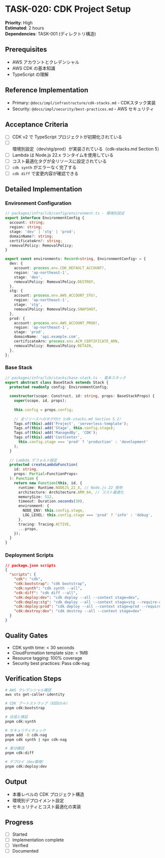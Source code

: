# TASK-020: CDK Project Setup

**Priority**: High  
**Estimated**: 2 hours  
**Dependencies**: TASK-001 (ディレクトリ構造)

## Prerequisites

- AWS アカウントとクレデンシャル
- AWS CDK の基本知識
- TypeScript の理解

## Reference Implementation

- Primary: `@docs/impl/infrastructure/cdk-stacks.md` - CDKスタック実装
- Security: `@docs/impl/security/best-practices.md` - AWS セキュリティ

## Acceptance Criteria

- [ ] CDK v2 で TypeScript プロジェクトが初期化されている
- [ ] 環境別設定（dev/stg/prod）が実装されている（cdk-stacks.md Section 5）
- [ ] Lambda は Node.js 22.x ランタイムを使用している
- [ ] コスト最適化タグが全リソースに設定されている
- [ ] `cdk synth` がエラーなく完了する
- [ ] `cdk diff` で変更内容が確認できる

## Detailed Implementation

### Environment Configuration
```typescript
// packages/infra/lib/config/environment.ts - 環境別設定
export interface EnvironmentConfig {
  account: string;
  region: string;
  stage: 'dev' | 'stg' | 'prod';
  domainName?: string;
  certificateArn?: string;
  removalPolicy: RemovalPolicy;
}

export const environments: Record<string, EnvironmentConfig> = {
  dev: {
    account: process.env.CDK_DEFAULT_ACCOUNT!,
    region: 'ap-northeast-1',
    stage: 'dev',
    removalPolicy: RemovalPolicy.DESTROY,
  },
  stg: {
    account: process.env.AWS_ACCOUNT_STG!,
    region: 'ap-northeast-1',
    stage: 'stg',
    removalPolicy: RemovalPolicy.SNAPSHOT,
  },
  prod: {
    account: process.env.AWS_ACCOUNT_PROD!,
    region: 'ap-northeast-1',
    stage: 'prod',
    domainName: 'api.example.com',
    certificateArn: process.env.ACM_CERTIFICATE_ARN,
    removalPolicy: RemovalPolicy.RETAIN,
  },
};
```

### Base Stack
```typescript
// packages/infra/lib/stacks/base-stack.ts - 基本スタック
export abstract class BaseStack extends Stack {
  protected readonly config: EnvironmentConfig;
  
  constructor(scope: Construct, id: string, props: BaseStackProps) {
    super(scope, id, props);
    
    this.config = props.config;
    
    // 全リソースへのタグ付け（cdk-stacks.md Section 5.2）
    Tags.of(this).add('Project', 'serverless-template');
    Tags.of(this).add('Stage', this.config.stage);
    Tags.of(this).add('ManagedBy', 'CDK');
    Tags.of(this).add('CostCenter', 
      this.config.stage === 'prod' ? 'production' : 'development'
    );
  }
  
  // Lambda デフォルト設定
  protected createLambdaFunction(
    id: string,
    props: Partial<FunctionProps>
  ): Function {
    return new Function(this, id, {
      runtime: Runtime.NODEJS_22_X, // Node.js 22 使用
      architecture: Architecture.ARM_64, // コスト最適化
      memorySize: 512,
      timeout: Duration.seconds(30),
      environment: {
        NODE_ENV: this.config.stage,
        LOG_LEVEL: this.config.stage === 'prod' ? 'info' : 'debug',
      },
      tracing: Tracing.ACTIVE,
      ...props,
    });
  }
}
```

### Deployment Scripts
```json
// package.json scripts
{
  "scripts": {
    "cdk": "cdk",
    "cdk:bootstrap": "cdk bootstrap",
    "cdk:synth": "cdk synth --all",
    "cdk:diff": "cdk diff --all",
    "cdk:deploy:dev": "cdk deploy --all --context stage=dev",
    "cdk:deploy:stg": "cdk deploy --all --context stage=stg --require-approval never",
    "cdk:deploy:prod": "cdk deploy --all --context stage=prod --require-approval any-change",
    "cdk:destroy:dev": "cdk destroy --all --context stage=dev"
  }
}
```

## Quality Gates

- CDK synth time: < 30 seconds
- CloudFormation template size: < 1MB
- Resource tagging: 100% coverage
- Security best practices: Pass cdk-nag

## Verification Steps

```bash
# AWS クレデンシャル確認
aws sts get-caller-identity

# CDK ブートストラップ（初回のみ）
pnpm cdk:bootstrap

# 合成と検証
pnpm cdk:synth

# セキュリティチェック
pnpm add -D cdk-nag
pnpm cdk synth | npx cdk-nag

# 差分確認
pnpm cdk:diff

# デプロイ（dev環境）
pnpm cdk:deploy:dev
```

## Output

- 本番レベルの CDK プロジェクト構造
- 環境別デプロイメント設定
- セキュリティとコスト最適化の実装

## Progress

- [ ] Started
- [ ] Implementation complete
- [ ] Verified
- [ ] Documented